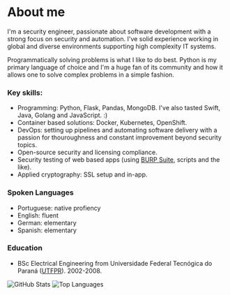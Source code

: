 # About me
I'm a security engineer, passionate about software development with a strong focus on security and automation. I've solid experience working in global and diverse environments supporting high complexity IT systems.

Programmatically solving problems is what I like to do best. Python is my primary language of choice and I'm a huge fan of its community and how it allows one to solve complex problems in a simple fashion.

### Key skills:
* Programming: Python, Flask, Pandas, MongoDB. I've also tasted Swift, Java, Golang and JavaScript. :)
* Container based solutions: Docker, Kubernetes, OpenShift.
* DevOps: setting up pipelines and automating software delivery with a passion for thouroughness and constant improvement beyond security topics.
* Open-source security and licensing compliance.
* Security testing of web based apps (using [BURP Suite](https://portswigger.net/burp), scripts and the like).
* Applied cryptography: SSL setup and in-app.

### Spoken Languages
* Portuguese: native profiency
* English: fluent
* German: elementary
* Spanish: elementary

### Education
* BSc Electrical Engineering from Universidade Federal Tecnógica do Paraná ([UTFPR](http://www.utfpr.edu.br/)). 2002-2008.

![GitHub Stats](https://github-readme-stats.vercel.app/api?username=agu3rra&show_icons=true&&line_height=40)
![Top Languages](https://github-readme-stats.vercel.app/api/top-langs/?username=agu3rra&show_icons=true)
